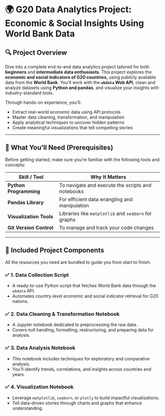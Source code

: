 # 🌍 G20 Data Analytics Project: Economic & Social Insights Using World Bank Data

## 🔍 Project Overview

Dive into a complete end-to-end data analytics project tailored for both **beginners** and **intermediate data enthusiasts**. This project explores the **economic and social indicators of G20 countries**, using publicly available data from the **World Bank**. You'll work with the **`wbdata` Web API**, clean and analyze datasets using **Python and pandas**, and visualize your insights with industry-standard tools.

Through hands-on experience, you’ll:
- Extract real-world economic data using API protocols
- Master data cleaning, transformation, and manipulation
- Apply analytical techniques to uncover hidden patterns
- Create meaningful visualizations that tell compelling stories

---

## 📌 What You’ll Need (Prerequisites)

Before getting started, make sure you’re familiar with the following tools and concepts:

| Skill / Tool            | Why It Matters                                        |
|-------------------------|--------------------------------------------------------|
| **Python Programming**  | To navigate and execute the scripts and notebooks      |
| **Pandas Library**      | For efficient data wrangling and manipulation          |
| **Visualization Tools** | Libraries like `matplotlib` and `seaborn` for graphs   |
| **Git Version Control** | To manage and track your code changes                  |

---

## 📁 Included Project Components

All the resources you need are bundled to guide you from start to finish:

### ✅ 1. Data Collection Script
- A ready-to-use Python script that fetches World Bank data through the `wbdata` API.
- Automates country-level economic and social indicator retrieval for G20 nations.

### ✅ 2. Data Cleaning & Transformation Notebook
- A Jupyter notebook dedicated to preprocessing the raw data.
- Covers null handling, formatting, restructuring, and preparing data for analysis.

### ✅ 3. Data Analysis Notebook
- This notebook includes techniques for exploratory and comparative analysis.
- You'll identify trends, correlations, and insights across countries and years.

### ✅ 4. Visualization Notebook
- Leverage `matplotlib`, `seaborn`, or `plotly` to build impactful visualizations.
- Tell data-driven stories through charts and graphs that enhance understanding.
